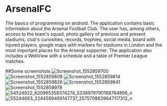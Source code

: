 # ArsenalFC
The basics of programming on android. The application contains basic information about the Arsenal Football Club.
The user has, among others, access to the team's squad, photo gallery of previous and present stadiums, club's curiosities, records,
trophies, social media, board with injured players, google maps with markers for stadiums in London and the most important places for the Arsenal supporter.
The application also includes a WebView with a schedule and a table of Premier League matches.

##Some screenshots
![Screenshot_1552859700](https://user-images.githubusercontent.com/44239776/54543447-f922a080-499d-11e9-98de-4a15e85f0966.png)
![Screenshot_1552859808](https://user-images.githubusercontent.com/44239776/54543461-fd4ebe00-499d-11e9-91c6-da2af5434d28.png)
![Screenshot_1552859814](https://user-images.githubusercontent.com/44239776/54543467-ffb11800-499d-11e9-9975-73a6f34cbfe9.png)
![Screenshot_1552859826](https://user-images.githubusercontent.com/44239776/54543484-050e6280-499e-11e9-8682-9ed5a9816075.png)
![Screenshot_1552859841](https://user-images.githubusercontent.com/44239776/54543505-0d669d80-499e-11e9-9f87-461e53a4825b.png)
![Screenshot_1552859978](https://user-images.githubusercontent.com/44239776/54543518-122b5180-499e-11e9-9f95-d7f67f33b3f9.png)
![54524822_620965358374274_5338979790168784896_n](https://user-images.githubusercontent.com/44239776/54543531-16576f00-499e-11e9-95cc-2ca60d49d85e.png)
![55244663_2244589469147737_2575708839647117312_n](https://user-images.githubusercontent.com/44239776/54543534-19eaf600-499e-11e9-9283-605a137b3cc2.png)